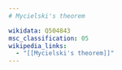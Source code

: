 ```yaml
---
# Mycielski's theorem

wikidata: Q504843
msc_classification: 05
wikipedia_links:
  - "[[Mycielski's theorem]]"
---
```

